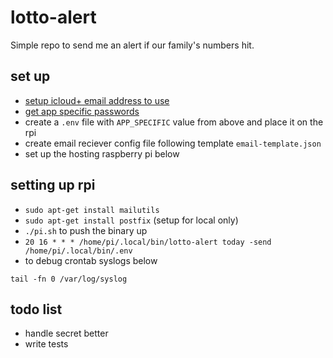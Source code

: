 # lotto-alert

Simple repo to send me an alert if our family's numbers hit.

## set up
- [setup icloud+ email address to use](https://support.apple.com/en-us/HT212514)
- [get app specific passwords](https://support.app-specificapple.com/en-us/HT204397)
- create a `.env` file with `APP_SPECIFIC` value from above and place it on the rpi
- create email reciever config file following template `email-template.json`
- set up the hosting raspberry pi below

## setting up rpi

- `sudo apt-get install mailutils`
- `sudo apt-get install postfix` (setup for local only)
- `./pi.sh` to push the binary up
- `20 16 * * * /home/pi/.local/bin/lotto-alert today -send /home/pi/.local/bin/.env`
- to debug crontab syslogs below

```shell
tail -fn 0 /var/log/syslog
```

## todo list

- handle secret better
- write tests
